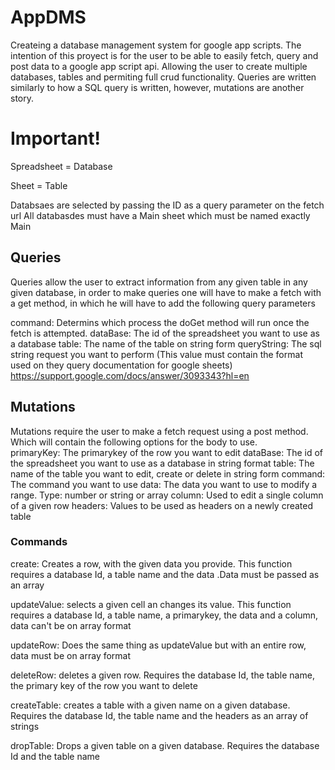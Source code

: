 # AppDMS

Createing a database management system for google app scripts. The intention of this proyect is for the user to be able to easily fetch, query and post data to a google app script api. Allowing the user to create multiple databases, tables and permiting full crud functionality. Queries are written similarly to how a SQL query is written, however, mutations are another story.

# Important!
Spreadsheet = Database 

Sheet = Table

Databsaes are selected by passing the ID as a query parameter on the fetch url
All databasdes must have a Main sheet which must be named exactly Main

## Queries

Queries allow the user to extract information from any given table in any given database, in order to make queries one will have to make a fetch with a get method, in which he will have to add the following query parameters

command: Determins which process the doGet method will run once the fetch is attempted.
dataBase: The id of the spreadsheet you want to use as a database
table: The name of the table on string form
queryString: The sql string request you want to perform (This value must contain the format used on they query documentation for google sheets) https://support.google.com/docs/answer/3093343?hl=en

## Mutations

Mutations require the user to make a fetch request using a post method. Which will contain the following options for the body to use.  
primaryKey: The primarykey of the row you want to edit
dataBase: The id of the spreadsheet you want to use as a database in string format
table: The name of the table you want to edit, create or delete in string form
command: The command you want to use
data: The data you want to use to modify a range. Type: number or string or array 
column: Used to edit a single column of a given row
headers: Values to be used as headers on a newly created table
 
 
 ### Commands
 
 create: Creates a row, with the given data you provide. This function requires a database Id, a table name and the data .Data must be passed as an array 
 
 updateValue: selects a given cell an changes its value. This function requires a database Id, a table name, a primarykey, the data and a column, data can't be on array format
 
 updateRow: Does the same thing as updateValue but with an entire row, data must be on array format
 
 deleteRow: deletes a given row. Requires the database Id, the table name, the primary key of the row you want to delete
 
 createTable: creates a table with a given name on a given database. Requires the database Id, the table name and the headers as an array of strings
 
 dropTable: Drops a given table on a given database. Requires the database Id and the table name
